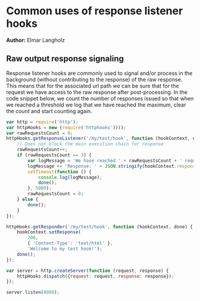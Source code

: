 # Common uses of response listener hooks
**Author:** Elmar Langholz

## Raw output response signaling

Response listener hooks are commonly used to signal and/or process in the background (without contributing to the response) of the raw response. This means that for the associated url path we can be sure that for the request we have access to the raw response after post-processing. In the code snippet below, we count the number of responses issued so that when we reached a threshold we log that we have reached the maximum, clear the count and start counting again.

```js
var http = require('http');
var httpHooks = new (require('httphooks'))();
var rawRequestsCount = 0;
httpHooks.getResponseListener('/my/test/hook', function (hookContext, done) {
    // Does not block the main execution chain for response
    rawRequestsCount++;
    if (rawRequestsCount >= 3) {
        var logMessage = 'We have reached ' + rawRequestsCount + ' requests\r\n';
        logMessage += 'Response: ' + JSON.stringify(hookContext.response);
        setTimeout(function () {
            console.log(logMessage);
            done();
        }, 5000);
        rawRequestsCount = 0;
    } else {
        done();
    }
});

httpHooks.getResponder('/my/test/hook', function (hookContext, done) {
    hookContext.setResponse(
        200,
        { 'Content-Type': 'text/html' },
        'Welcome to my test hook!');
    done();
});

var server = http.createServer(function (request, response) {
    httpHooks.dispatch({request: request, response: response});
});

server.listen(8080);
```

